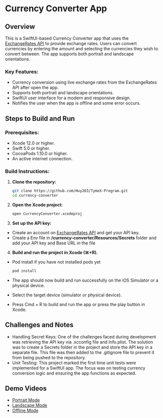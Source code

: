 # Currency Converter App

## Overview

This is a SwiftUI-based Currency Converter app that uses the [ExchangeRates API](https://api.exchangeratesapi.io/) to provide exchange rates. Users can convert currencies by entering the amount and selecting the currencies they wish to convert between. The app supports both portrait and landscape orientations.

### Key Features:

- Currency conversion using live exchange rates from the ExchangeRates API after open the app.
- Supports both portrait and landscape orientations.
- SwiftUI user interface for a modern and responsive design.
- Notifies the user when the app is offline and some error occurs.

## Steps to Build and Run

### Prerequisites:

- Xcode 12.0 or higher.
- Swift 5.0 or higher.
- CocoaPods 1.10.0 or higher.
- An active internet connection.

### Build Instructions:

1. **Clone the repository:**

   ```bash
   git clone https://github.com/Huy203/TymeX-Program.git
   cd currency-converter
   ```

2. **Open the Xcode project:**

   ```bash
   open CurrencyConverter.xcodeproj
   ```

3. **Set up the API key:**

- Create an account on [ExchangeRates API](https://api.exchangeratesapi.io/) and get your API key.
- Create a Env file in **/currency-converter/Resources/Secrets** folder and add your API key and Base URL in the file

4. **Build and run the project in Xcode (⌘+R).**

- Pod install if you have not installed pods yet

  ```bash
  pod install
  ```

- The app should now build and run successfully on the iOS Simulator or a physical device.
- Select the target device (simulator or physical device).
- Press Cmd + R to build and run the app or press the play button in Xcode.

## Challenges and Notes

- Handling Secret Keys: One of the challenges faced during development was retrieving the API key via .xcconfig file and Info.plist. The solution was to create a Secrets folder in the project and store the API key in a separate file. This file was then added to the .gitignore file to prevent it from being pushed to the repository.
- Unit Testing: This project marked the first time unit tests were implemented for a SwiftUI app. The focus was on testing currency conversion logic and ensuring the app functions as expected.

## Demo Videos

- [Portrait Mode](https://drive.google.com/file/d/1r1P3PRUeF1gagXv6ivL64Vhir5ijoVKh/view?usp=sharing "Portrait Mode")
- [Landscape Mode](https://drive.google.com/file/d/1qO29ZgEU27JyblpF51ZUw9374h5lt05s/view?usp=sharing "Landscape Mode")
- [Offline Mode](https://drive.google.com/file/d/1DFsn1HXMzGjrgXS0yc4WS-nQ46b8uWHK/view?usp=sharing "Offline Mode")